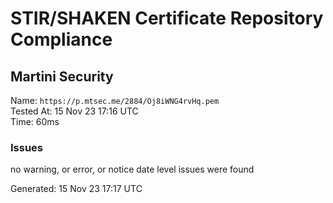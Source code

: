 # STIR/SHAKEN Certificate Repository Compliance

## Martini Security

Name: `https://p.mtsec.me/2884/Oj8iWNG4rvHq.pem`\
Tested At: 15 Nov 23 17:16 UTC\
Time: 60ms

### Issues

no warning, or error, or notice date level issues were found

Generated: 15 Nov 23 17:17 UTC